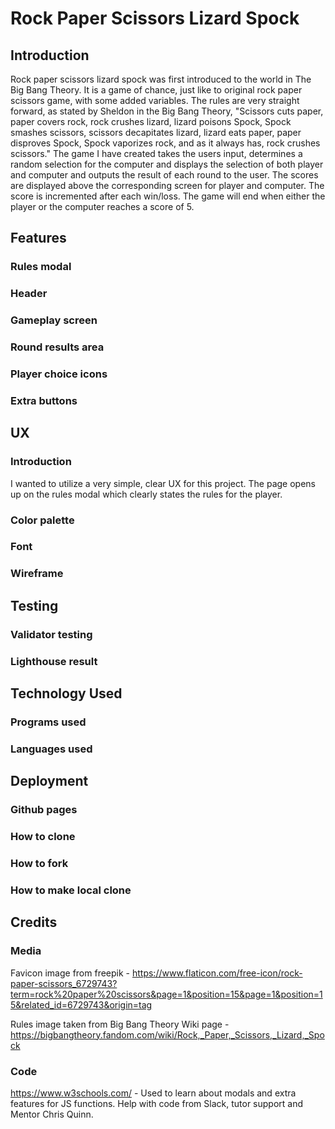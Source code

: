 # Rock Paper Scissors Lizard Spock

## Introduction

Rock paper scissors lizard spock was first introduced to the world in The Big Bang Theory. 
It is a game of chance, just like to original rock paper scissors game, with some added variables.
The rules are very straight forward, as stated by Sheldon in the Big Bang Theory, "Scissors cuts paper, paper covers rock, rock crushes lizard, lizard poisons Spock, Spock smashes scissors, scissors decapitates lizard, lizard eats paper, paper disproves Spock, Spock vaporizes rock, and as it always has, rock crushes scissors."
The game I have created takes the users input, determines a random selection for the computer and displays the selection of both player and computer and outputs the result of each round to the user.
The scores are displayed above the corresponding screen for player and computer.
The score is incremented after each win/loss.
The game will end when either the player or the computer reaches a score of 5.

## Features

### Rules modal

### Header

### Gameplay screen

### Round results area

### Player choice icons

### Extra buttons

## UX
### Introduction
I wanted to utilize a very simple, clear UX for this project. 
The page opens up on the rules modal which clearly states the rules for the player.
### Color palette 
### Font
### Wireframe

## Testing
### Validator testing
### Lighthouse result

## Technology Used
### Programs used
### Languages used

## Deployment
### Github pages
### How to clone
### How to fork
### How to make local clone

## Credits

### Media

Favicon image from freepik - https://www.flaticon.com/free-icon/rock-paper-scissors_6729743?term=rock%20paper%20scissors&page=1&position=15&page=1&position=15&related_id=6729743&origin=tag

Rules image taken from Big Bang Theory Wiki page - https://bigbangtheory.fandom.com/wiki/Rock,_Paper,_Scissors,_Lizard,_Spock

### Code
https://www.w3schools.com/ - Used to learn about modals and extra features for JS functions.
Help with code from Slack, tutor support and Mentor Chris Quinn.